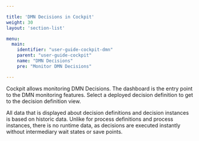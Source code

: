 ```yaml
---

title: 'DMN Decisions in Cockpit'
weight: 30
layout: 'section-list'

menu:
  main:
    identifier: "user-guide-cockpit-dmn"
    parent: "user-guide-cockpit"
    name: "DMN Decisions"
    pre: "Monitor DMN Decisions"

---
```


Cockpit allows monitoring DMN Decisions. The dashboard is the entry point to the DMN monitoring features. Select a deployed decision definition to get to the decision definition view.

All data that is displayed about decision definitions and decision instances is based on historic data. Unlike for process definitions and process instances, there is no runtime data, as decisions are executed instantly without intermediary wait states or save points.
